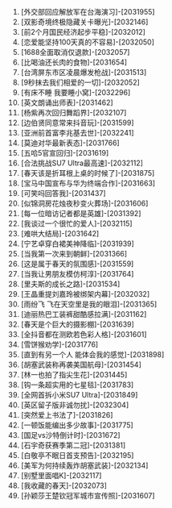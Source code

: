 
1. [外交部回应解放军在台海演习]-[2031955]
1. [双影奇境终极隐藏关卡曝光]-[2032146]
1. [前2个月国民经济起步平稳]-[2032012]
1. [恋爱能坚持100天真的不容易]-[2032050]
1. [1688全面取消仅退款]-[2032057]
1. [比喝油还长肉的食物]-[2031654]
1. [台湾屏东市区凌晨爆发枪战]-[2031513]
1. [9秒抹去我们相爱的一切]-[2032052]
1. [有床不睡 我要睡小窝]-[2032296]
1. [英文朗诵出师表]-[2031462]
1. [杨紫再次回归舞蹈界]-[2032107]
1. [边伯贤同意常来抖音玩]-[2031599]
1. [亚洲前首富李兆基去世]-[2032241]
1. [莫迪对华最新表态]-[2031766]
1. [五哈5官宣回归]-[2031619]
1. [合法挑战SU7 Ultra最高速]-[2032112]
1. [春天该是折耳根上桌的时候了]-[2031875]
1. [宝马中国宣布与华为终端合作]-[2031663]
1. [可笑吗回答我]-[2031437]
1. [似锦洞房花烛夜秒变火葬场]-[2031606]
1. [每一位暗访记者都是英雄]-[2031392]
1. [我谈过一个很忙的爱人]-[2032115]
1. [难哄大结局]-[2031642]
1. [宁艺卓穿白裙美神降临]-[2031939]
1. [当我第一次来到朝鲜]-[2031366]
1. [这是属于春天的氛围感]-[2031559]
1. [当我让男朋友模仿柯淳]-[2031764]
1. [里夫斯的成长之路]-[2031534]
1. [王晶重提刘嘉玲被绑架内幕]-[2032032]
1. [雨纷飞 飞在天空里是我的眼泪]-[2031365]
1. [迪丽热巴工装裤甜酷感拉满]-[2031162]
1. [春天是个巨大的摄影棚]-[2031639]
1. [全抖音都在测欧若色彩人格]-[2031601]
1. [雪饼猴劝学]-[2031776]
1. [直到有另一个人 能体会我的感觉]-[2031898]
1. [胡塞武装称再袭美国航母]-[2031454]
1. [林一也拍了指尖生花]-[2031445]
1. [钩一条超实用的七星毯]-[2031783]
1. [全网首拆小米SU7 Ultra]-[2031849]
1. [英区留子版非诚勿扰]-[2032304]
1. [突然爱上书法了]-[2031826]
1. [一顿饭能编出多少故事]-[2031775]
1. [国足vs沙特倒计时]-[2031672]
1. [石宇奇获赛季第二冠]-[2031381]
1. [白敬亭不眠日首支预告]-[2032195]
1. [美军为何持续轰炸胡塞武装]-[2032134]
1. [别墅里面唱K]-[2032117]
1. [我收藏的春天]-[2032073]
1. [孙颖莎王楚钦冠军城市宣传照]-[2031607]